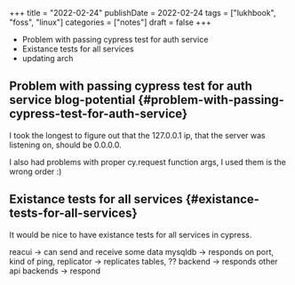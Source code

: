 +++
title = "2022-02-24"
publishDate = 2022-02-24
tags = ["lukhbook", "foss", "linux"]
categories = ["notes"]
draft = false
+++

-   Problem with passing cypress test for auth service
-   Existance tests for all services
-   updating arch

<!--more-->


## Problem with passing cypress test for auth service <span class="tag"><span class="blog_potential">blog-potential</span></span> {#problem-with-passing-cypress-test-for-auth-service}

I took the longest to figure out that the 127.0.0.1 ip, that the server was listening on,
should be 0.0.0.0.

I also had problems with proper cy.request function args, I used them is the wrong order :)


## Existance tests for all services {#existance-tests-for-all-services}

It would be nice to have existance tests for all services in cypress.

reacui -&gt; can send and receive some data
mysqldb -&gt; responds on port, kind of ping,
replicator -&gt; replicates tables, ??
backend -&gt; responds
other api backends -&gt; respond